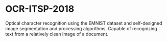 # OCR-ITSP-2018
Optical character recognition using the EMNIST dataset and self-designed image segmentation and processing algorithms. Capable of recognizing text from a relatively clean image of a document.
